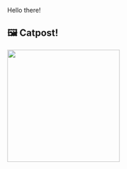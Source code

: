Hello there!



## 🖼️ Catpost!

<sub>
    <img src="https://cdn2.thecatapi.com/images/bvi.jpg" height="256">
</sub>

